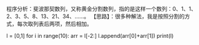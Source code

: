 程序分析：斐波那契数列，又称黄金分割数列，指的是这样一个数列：0、1、1、2、3、5、8、13、21、34、……。
【思路】：很多种解法，我是按照分割的方式，每次取列表后两项，然后相加。

l = [0,1] for i in range(10):
arr = l[-2:] l.append(arr[0]+arr[1])
print(l)
